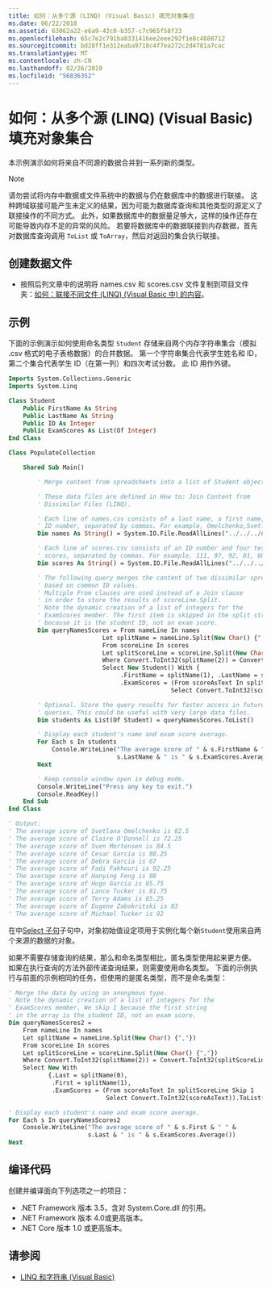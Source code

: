 ```yaml
---
title: 如何：从多个源 (LINQ) (Visual Basic) 填充对象集合
ms.date: 06/22/2018
ms.assetid: 63062a22-e6a9-42c0-b357-c7c965f58f33
ms.openlocfilehash: 65c7e2c791ba8331416ee2eee292f1e8c4888712
ms.sourcegitcommit: bd28ff1e312eaba9718c4f7ea272c2d4781a7cac
ms.translationtype: MT
ms.contentlocale: zh-CN
ms.lasthandoff: 02/26/2019
ms.locfileid: "56836352"
---
```

# <a name="how-to-populate-object-collections-from-multiple-sources-linq-visual-basic"></a>如何：从多个源 (LINQ) (Visual Basic) 填充对象集合

本示例演示如何将来自不同源的数据合并到一系列新的类型。

> [!NOTE]
> 请勿尝试将内存中数据或文件系统中的数据与仍在数据库中的数据进行联接。 这种跨域联接可能产生未定义的结果，因为可能为数据库查询和其他类型的源定义了联接操作的不同方式。 此外，如果数据库中的数据量足够大，这样的操作还存在可能导致内存不足的异常的风险。 若要将数据库中的数据联接到内存数据，首先对数据库查询调用 `ToList` 或 `ToArray`，然后对返回的集合执行联接。

## <a name="to-create-the-data-file"></a>创建数据文件

- 按照后列文章中的说明将 names.csv 和 scores.csv 文件复制到项目文件夹：[如何：联接不同文件 (LINQ) (Visual Basic 中) 的内容](../../../../visual-basic/programming-guide/concepts/linq/how-to-join-content-from-dissimilar-files-linq.md)。

## <a name="example"></a>示例

下面的示例演示如何使用命名类型 `Student` 存储来自两个内存字符串集合（模拟 .csv 格式的电子表格数据）的合并数据。 第一个字符串集合代表学生姓名和 ID，第二个集合代表学生 ID（在第一列）和四次考试分数。 此 ID 用作外键。

```vb
Imports System.Collections.Generic
Imports System.Linq

Class Student
    Public FirstName As String
    Public LastName As String
    Public ID As Integer
    Public ExamScores As List(Of Integer)
End Class

Class PopulateCollection

    Shared Sub Main()

        ' Merge content from spreadsheets into a list of Student objects.

        ' These data files are defined in How to: Join Content from
        ' Dissimilar Files (LINQ).

        ' Each line of names.csv consists of a last name, a first name, and an
        ' ID number, separated by commas. For example, Omelchenko,Svetlana,111
        Dim names As String() = System.IO.File.ReadAllLines("../../../names.csv")

        ' Each line of scores.csv consists of an ID number and four test
        ' scores, separated by commas. For example, 111, 97, 92, 81, 60
        Dim scores As String() = System.IO.File.ReadAllLines("../../../scores.csv")

        ' The following query merges the content of two dissimilar spreadsheets
        ' based on common ID values.
        ' Multiple From clauses are used instead of a Join clause
        ' in order to store the results of scoreLine.Split.
        ' Note the dynamic creation of a list of integers for the
        ' ExamScores member. The first item is skipped in the split string
        ' because it is the student ID, not an exam score.
        Dim queryNamesScores = From nameLine In names
                          Let splitName = nameLine.Split(New Char() {","})
                          From scoreLine In scores
                          Let splitScoreLine = scoreLine.Split(New Char() {","})
                          Where Convert.ToInt32(splitName(2)) = Convert.ToInt32(splitScoreLine(0))
                          Select New Student() With {
                               .FirstName = splitName(1), .LastName = splitName(0), .ID = splitName(2),
                               .ExamScores = (From scoreAsText In splitScoreLine Skip 1
                                             Select Convert.ToInt32(scoreAsText)).ToList()}

        ' Optional. Store the query results for faster access in future
        ' queries. This could be useful with very large data files.
        Dim students As List(Of Student) = queryNamesScores.ToList()

        ' Display each student's name and exam score average.
        For Each s In students
            Console.WriteLine("The average score of " & s.FirstName & " " &
                              s.LastName & " is " & s.ExamScores.Average())
        Next

        ' Keep console window open in debug mode.
        Console.WriteLine("Press any key to exit.")
        Console.ReadKey()
    End Sub
End Class

' Output:
' The average score of Svetlana Omelchenko is 82.5
' The average score of Claire O'Donnell is 72.25
' The average score of Sven Mortensen is 84.5
' The average score of Cesar Garcia is 88.25
' The average score of Debra Garcia is 67
' The average score of Fadi Fakhouri is 92.25
' The average score of Hanying Feng is 88
' The average score of Hugo Garcia is 85.75
' The average score of Lance Tucker is 81.75
' The average score of Terry Adams is 85.25
' The average score of Eugene Zabokritski is 83
' The average score of Michael Tucker is 92
```

在中[Select 子句](../../../../visual-basic/language-reference/queries/select-clause.md)子句中，对象初始值设定项用于实例化每个新`Student`使用来自两个来源的数据的对象。

如果不需要存储查询的结果，那么和命名类型相比，匿名类型使用起来更方便。 如果在执行查询的方法外部传递查询结果，则需要使用命名类型。 下面的示例执行与前面的示例相同的任务，但使用的是匿名类型，而不是命名类型：

```vb
' Merge the data by using an anonymous type.
' Note the dynamic creation of a list of integers for the
' ExamScores member. We skip 1 because the first string
' in the array is the student ID, not an exam score.
Dim queryNamesScores2 =
    From nameLine In names
    Let splitName = nameLine.Split(New Char() {","})
    From scoreLine In scores
    Let splitScoreLine = scoreLine.Split(New Char() {","})
    Where Convert.ToInt32(splitName(2)) = Convert.ToInt32(splitScoreLine(0))
    Select New With
           {.Last = splitName(0),
            .First = splitName(1),
            .ExamScores = (From scoreAsText In splitScoreLine Skip 1
                           Select Convert.ToInt32(scoreAsText)).ToList()}

' Display each student's name and exam score average.
For Each s In queryNamesScores2
    Console.WriteLine("The average score of " & s.First & " " &
                      s.Last & " is " & s.ExamScores.Average())
Next
```

## <a name="compiling-the-code"></a>编译代码

创建并编译面向下列选项之一的项目：

- .NET Framework 版本 3.5，含对 System.Core.dll 的引用。
- .NET Framework 版本 4.0或更高版本。
- .NET Core 版本 1.0 或更高版本。

## <a name="see-also"></a>请参阅

- [LINQ 和字符串 (Visual Basic)](../../../../visual-basic/programming-guide/concepts/linq/linq-and-strings.md)
